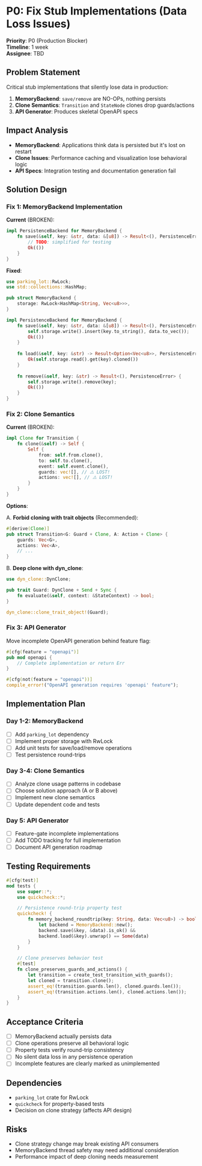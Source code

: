 # P0: Fix Stub Implementations (Data Loss Issues)

**Priority**: P0 (Production Blocker)  
**Timeline**: 1 week  
**Assignee**: TBD

## Problem Statement

Critical stub implementations that silently lose data in production:

1. **MemoryBackend**: `save/remove` are NO-OPs, nothing persists
2. **Clone Semantics**: `Transition` and `StateNode` clones drop guards/actions  
3. **API Generator**: Produces skeletal OpenAPI specs

## Impact Analysis

- **MemoryBackend**: Applications think data is persisted but it's lost on restart
- **Clone Issues**: Performance caching and visualization lose behavioral logic
- **API Specs**: Integration testing and documentation generation fail

## Solution Design

### Fix 1: MemoryBackend Implementation

**Current** (BROKEN):
```rust
impl PersistenceBackend for MemoryBackend {
    fn save(&self, key: &str, data: &[u8]) -> Result<(), PersistenceError> {
        // TODO: simplified for testing
        Ok(())
    }
}
```

**Fixed**:
```rust
use parking_lot::RwLock;
use std::collections::HashMap;

pub struct MemoryBackend {
    storage: RwLock<HashMap<String, Vec<u8>>>,
}

impl PersistenceBackend for MemoryBackend {
    fn save(&self, key: &str, data: &[u8]) -> Result<(), PersistenceError> {
        self.storage.write().insert(key.to_string(), data.to_vec());
        Ok(())
    }
    
    fn load(&self, key: &str) -> Result<Option<Vec<u8>>, PersistenceError> {
        Ok(self.storage.read().get(key).cloned())
    }
    
    fn remove(&self, key: &str) -> Result<(), PersistenceError> {
        self.storage.write().remove(key);
        Ok(())
    }
}
```

### Fix 2: Clone Semantics

**Current** (BROKEN):
```rust
impl Clone for Transition {
    fn clone(&self) -> Self {
        Self {
            from: self.from.clone(),
            to: self.to.clone(),
            event: self.event.clone(),
            guards: vec![], // ⚠️ LOST!
            actions: vec![], // ⚠️ LOST!
        }
    }
}
```

**Options**:

A. **Forbid cloning with trait objects** (Recommended):
```rust
#[derive(Clone)]
pub struct Transition<G: Guard + Clone, A: Action + Clone> {
    guards: Vec<G>,
    actions: Vec<A>,
    // ...
}
```

B. **Deep clone with dyn_clone**:
```rust
use dyn_clone::DynClone;

pub trait Guard: DynClone + Send + Sync {
    fn evaluate(&self, context: &StateContext) -> bool;
}

dyn_clone::clone_trait_object!(Guard);
```

### Fix 3: API Generator

Move incomplete OpenAPI generation behind feature flag:
```rust
#[cfg(feature = "openapi")]
pub mod openapi {
    // Complete implementation or return Err
}

#[cfg(not(feature = "openapi"))]  
compile_error!("OpenAPI generation requires 'openapi' feature");
```

## Implementation Plan

### Day 1-2: MemoryBackend
- [ ] Add `parking_lot` dependency  
- [ ] Implement proper storage with RwLock<HashMap>
- [ ] Add unit tests for save/load/remove operations
- [ ] Test persistence round-trips

### Day 3-4: Clone Semantics  
- [ ] Analyze clone usage patterns in codebase
- [ ] Choose solution approach (A or B above)
- [ ] Implement new clone semantics
- [ ] Update dependent code and tests

### Day 5: API Generator
- [ ] Feature-gate incomplete implementations
- [ ] Add TODO tracking for full implementation
- [ ] Document API generation roadmap

## Testing Requirements

```rust
#[cfg(test)]
mod tests {
    use super::*;
    use quickcheck::*;

    // Persistence round-trip property test
    quickcheck! {
        fn memory_backend_roundtrip(key: String, data: Vec<u8>) -> bool {
            let backend = MemoryBackend::new();
            backend.save(&key, &data).is_ok() &&
            backend.load(&key).unwrap() == Some(data)
        }
    }

    // Clone preserves behavior test
    #[test]
    fn clone_preserves_guards_and_actions() {
        let transition = create_test_transition_with_guards();
        let cloned = transition.clone();
        assert_eq!(transition.guards.len(), cloned.guards.len());
        assert_eq!(transition.actions.len(), cloned.actions.len());
    }
}
```

## Acceptance Criteria

- [ ] MemoryBackend actually persists data
- [ ] Clone operations preserve all behavioral logic
- [ ] Property tests verify round-trip consistency  
- [ ] No silent data loss in any persistence operation
- [ ] Incomplete features are clearly marked as unimplemented

## Dependencies

- `parking_lot` crate for RwLock
- `quickcheck` for property-based tests
- Decision on clone strategy (affects API design)

## Risks

- Clone strategy change may break existing API consumers
- MemoryBackend thread safety may need additional consideration
- Performance impact of deep cloning needs measurement
